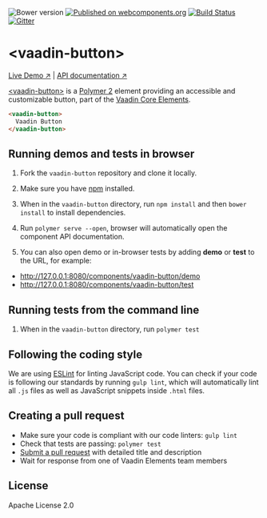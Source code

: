 ![Bower version](https://img.shields.io/bower/v/vaadin-button.svg)
[![Published on webcomponents.org](https://img.shields.io/badge/webcomponents.org-published-blue.svg)](https://beta.webcomponents.org/element/vaadin/vaadin-button)
[![Build Status](https://travis-ci.org/vaadin/vaadin-button.svg?branch=master)](https://travis-ci.org/vaadin/vaadin-button)
[![Gitter](https://badges.gitter.im/Join%20Chat.svg)](https://gitter.im/vaadin/vaadin-core-elements?utm_source=badge&utm_medium=badge&utm_campaign=pr-badge)

# &lt;vaadin-button&gt;

[Live Demo ↗](https://vaadin.com/elements/vaadin-button/html-examples/)
|
[API documentation ↗](https://vaadin.com/elements/vaadin-button/html-api/)

[&lt;vaadin-button&gt;](https://vaadin.com/elements/vaadin-button) is a [Polymer 2](http://polymer-project.org) element providing an accessible and customizable button, part of the [Vaadin Core Elements](https://vaadin.com/elements).

<!--
```
<custom-element-demo>
  <template>
    <script src="../webcomponentsjs/webcomponents-lite.js"></script>
    <link rel="import" href="vaadin-button.html">
    <next-code-block></next-code-block>
  </template>
</custom-element-demo>
```
-->
```html
<vaadin-button>
  Vaadin Button
</vaadin-button>
```

<!-- TODO: uncomment when we have a nice screenshot to show
[<img src="https://raw.githubusercontent.com/vaadin/vaadin-button/master/screenshot.png" width="200" alt="Screenshot of vaadin-button">](https://vaadin.com/elements/-/element/vaadin-button)
-->

## Running demos and tests in browser

1. Fork the `vaadin-button` repository and clone it locally.

1. Make sure you have [npm](https://www.npmjs.com/) installed.

1. When in the `vaadin-button` directory, run `npm install` and then `bower install` to install dependencies.

1. Run `polymer serve --open`, browser will automatically open the component API documentation.

1. You can also open demo or in-browser tests by adding **demo** or **test** to the URL, for example:

  - http://127.0.0.1:8080/components/vaadin-button/demo
  - http://127.0.0.1:8080/components/vaadin-button/test


## Running tests from the command line

1. When in the `vaadin-button` directory, run `polymer test`


## Following the coding style

We are using [ESLint](http://eslint.org/) for linting JavaScript code. You can check if your code is following our standards by running `gulp lint`, which will automatically lint all `.js` files as well as JavaScript snippets inside `.html` files.


## Creating a pull request

  - Make sure your code is compliant with our code linters: `gulp lint`
  - Check that tests are passing: `polymer test`
  - [Submit a pull request](https://www.digitalocean.com/community/tutorials/how-to-create-a-pull-request-on-github) with detailed title and description
  - Wait for response from one of Vaadin Elements team members


## License

Apache License 2.0
